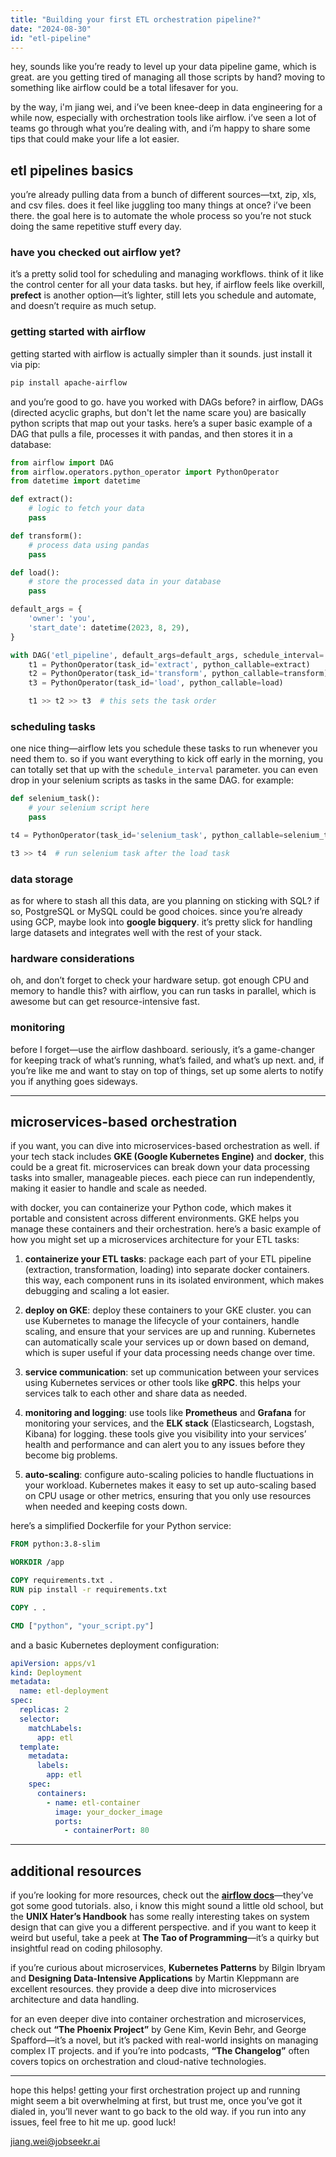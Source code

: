 ```yaml
---
title: "Building your first ETL orchestration pipeline?"
date: "2024-08-30"
id: "etl-pipeline"
---
```


hey, sounds like you’re ready to level up your data pipeline game, which is great. are you getting tired of managing all those scripts by hand? moving to something like airflow could be a total lifesaver for you.

by the way, i'm jiang wei, and i’ve been knee-deep in data engineering for a while now, especially with orchestration tools like airflow. i’ve seen a lot of teams go through what you’re dealing with, and i’m happy to share some tips that could make your life a lot easier.

## etl pipelines basics

you’re already pulling data from a bunch of different sources—txt, zip, xls, and csv files. does it feel like juggling too many things at once? i’ve been there. the goal here is to automate the whole process so you’re not stuck doing the same repetitive stuff every day.

### have you checked out airflow yet?

it’s a pretty solid tool for scheduling and managing workflows. think of it like the control center for all your data tasks. but hey, if airflow feels like overkill, **prefect** is another option—it’s lighter, still lets you schedule and automate, and doesn’t require as much setup.

### getting started with airflow

getting started with airflow is actually simpler than it sounds. just install it via pip:

```bash
pip install apache-airflow
```

and you’re good to go. have you worked with DAGs before? in airflow, DAGs (directed acyclic graphs, but don't let the name scare you) are basically python scripts that map out your tasks. here’s a super basic example of a DAG that pulls a file, processes it with pandas, and then stores it in a database:

```python
from airflow import DAG
from airflow.operators.python_operator import PythonOperator
from datetime import datetime

def extract():
    # logic to fetch your data
    pass

def transform():
    # process data using pandas
    pass

def load():
    # store the processed data in your database
    pass

default_args = {
    'owner': 'you',
    'start_date': datetime(2023, 8, 29),
}

with DAG('etl_pipeline', default_args=default_args, schedule_interval='@daily') as dag:
    t1 = PythonOperator(task_id='extract', python_callable=extract)
    t2 = PythonOperator(task_id='transform', python_callable=transform)
    t3 = PythonOperator(task_id='load', python_callable=load)

    t1 >> t2 >> t3  # this sets the task order
```

### scheduling tasks

one nice thing—airflow lets you schedule these tasks to run whenever you need them to. so if you want everything to kick off early in the morning, you can totally set that up with the `schedule_interval` parameter. you can even drop in your selenium scripts as tasks in the same DAG. for example:

```python
def selenium_task():
    # your selenium script here
    pass

t4 = PythonOperator(task_id='selenium_task', python_callable=selenium_task)

t3 >> t4  # run selenium task after the load task
```

### data storage

as for where to stash all this data, are you planning on sticking with SQL? if so, PostgreSQL or MySQL could be good choices. since you’re already using GCP, maybe look into **google bigquery**. it’s pretty slick for handling large datasets and integrates well with the rest of your stack.

### hardware considerations

oh, and don’t forget to check your hardware setup. got enough CPU and memory to handle this? with airflow, you can run tasks in parallel, which is awesome but can get resource-intensive fast.

### monitoring

before I forget—use the airflow dashboard. seriously, it’s a game-changer for keeping track of what’s running, what’s failed, and what’s up next. and, if you’re like me and want to stay on top of things, set up some alerts to notify you if anything goes sideways.

---

## microservices-based orchestration

if you want, you can dive into microservices-based orchestration as well. if your tech stack includes **GKE (Google Kubernetes Engine)** and **docker**, this could be a great fit. microservices can break down your data processing tasks into smaller, manageable pieces. each piece can run independently, making it easier to handle and scale as needed.

with docker, you can containerize your Python code, which makes it portable and consistent across different environments. GKE helps you manage these containers and their orchestration. here’s a basic example of how you might set up a microservices architecture for your ETL tasks:

1. **containerize your ETL tasks**: package each part of your ETL pipeline (extraction, transformation, loading) into separate docker containers. this way, each component runs in its isolated environment, which makes debugging and scaling a lot easier.

2. **deploy on GKE**: deploy these containers to your GKE cluster. you can use Kubernetes to manage the lifecycle of your containers, handle scaling, and ensure that your services are up and running. Kubernetes can automatically scale your services up or down based on demand, which is super useful if your data processing needs change over time.

3. **service communication**: set up communication between your services using Kubernetes services or other tools like **gRPC**. this helps your services talk to each other and share data as needed.

4. **monitoring and logging**: use tools like **Prometheus** and **Grafana** for monitoring your services, and the **ELK stack** (Elasticsearch, Logstash, Kibana) for logging. these tools give you visibility into your services’ health and performance and can alert you to any issues before they become big problems.

5. **auto-scaling**: configure auto-scaling policies to handle fluctuations in your workload. Kubernetes makes it easy to set up auto-scaling based on CPU usage or other metrics, ensuring that you only use resources when needed and keeping costs down.

here’s a simplified Dockerfile for your Python service:

```Dockerfile
FROM python:3.8-slim

WORKDIR /app

COPY requirements.txt .
RUN pip install -r requirements.txt

COPY . .

CMD ["python", "your_script.py"]
```

and a basic Kubernetes deployment configuration:

```yaml
apiVersion: apps/v1
kind: Deployment
metadata:
  name: etl-deployment
spec:
  replicas: 2
  selector:
    matchLabels:
      app: etl
  template:
    metadata:
      labels:
        app: etl
    spec:
      containers:
        - name: etl-container
          image: your_docker_image
          ports:
            - containerPort: 80
```

---

## additional resources

if you’re looking for more resources, check out the [**airflow docs**](https://airflow.apache.org/docs/apache-airflow/stable/start.html)—they’ve got some good tutorials. also, i know this might sound a little old school, but the **UNIX Hater’s Handbook** has some really interesting takes on system design that can give you a different perspective. and if you want to keep it weird but useful, take a peek at **The Tao of Programming**—it’s a quirky but insightful read on coding philosophy.

if you’re curious about microservices, **Kubernetes Patterns** by Bilgin Ibryam and **Designing Data-Intensive Applications** by Martin Kleppmann are excellent resources. they provide a deep dive into microservices architecture and data handling.

for an even deeper dive into container orchestration and microservices, check out **“The Phoenix Project”** by Gene Kim, Kevin Behr, and George Spafford—it’s a novel, but it’s packed with real-world insights on managing complex IT projects. and if you’re into podcasts, **“The Changelog”** often covers topics on orchestration and cloud-native technologies.

---

hope this helps! getting your first orchestration project up and running might seem a bit overwhelming at first, but trust me, once you’ve got it dialed in, you’ll never want to go back to the old way. if you run into any issues, feel free to hit me up. good luck!

jiang.wei@jobseekr.ai
